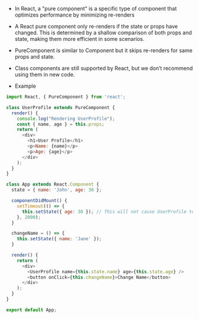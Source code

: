 - In React, a "pure component" is a specific type of component that optimizes performance by minimizing re-renders
- A React pure component only re-renders if the state or props have changed. This is determined by a shallow comparison of both props and state, making them more efficient in some scenarios.
- PureComponent is similar to Component but it skips re-renders for same props and state.
- Class components are still supported by React, but we don’t recommend using them in new code.


- Example

```js
import React, { PureComponent } from 'react';

class UserProfile extends PureComponent {
  render() {
    console.log("Rendering UserProfile");
    const { name, age } = this.props;
    return (
      <div>
        <h1>User Profile</h1>
        <p>Name: {name}</p>
        <p>Age: {age}</p>
      </div>
    );
  }
}

class App extends React.Component {
  state = { name: 'John', age: 30 };

  componentDidMount() {
    setTimeout(() => {
      this.setState({ age: 30 }); // This will not cause UserProfile to re-render
    }, 2000);
  }

  changeName = () => {
    this.setState({ name: 'Jane' });
  }

  render() {
    return (
      <div>
        <UserProfile name={this.state.name} age={this.state.age} />
        <button onClick={this.changeName}>Change Name</button>
      </div>
    );
  }
}

export default App;

```
